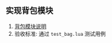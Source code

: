 ## 实现背包模块
1. [背包模块说明](https://github.com/kinbei/NEO/blob/master/2/bag.md)    
2. 验收标准: 通过 `test_bag.lua` 测试用例     
